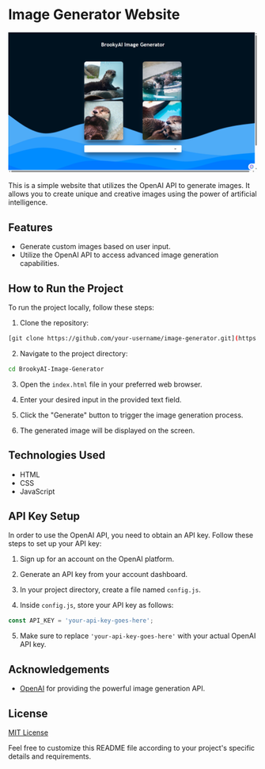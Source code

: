 
# Image Generator Website

![Project Image](https://github.com/MustafaBR213/BrookyAI-Image-Generator/blob/main/Screenshot%202023-05-16%20223128.png)

This is a simple website that utilizes the OpenAI API to generate images. It allows you to create unique and creative images using the power of artificial intelligence.

## Features

- Generate custom images based on user input.
- Utilize the OpenAI API to access advanced image generation capabilities.

## How to Run the Project

To run the project locally, follow these steps:

1. Clone the repository:

```bash
[git clone https://github.com/your-username/image-generator.git](https://github.com/MustafaBR213/BrookyAI-Image-Generator.git)
```

2. Navigate to the project directory:

```bash
cd BrookyAI-Image-Generator
```

3. Open the `index.html` file in your preferred web browser.

4. Enter your desired input in the provided text field.

5. Click the "Generate" button to trigger the image generation process.

6. The generated image will be displayed on the screen.

## Technologies Used

- HTML
- CSS
- JavaScript

## API Key Setup

In order to use the OpenAI API, you need to obtain an API key. Follow these steps to set up your API key:

1. Sign up for an account on the OpenAI platform.

2. Generate an API key from your account dashboard.

3. In your project directory, create a file named `config.js`.

4. Inside `config.js`, store your API key as follows:

```javascript
const API_KEY = 'your-api-key-goes-here';
```

5. Make sure to replace `'your-api-key-goes-here'` with your actual OpenAI API key.

## Acknowledgements

- [OpenAI](https://openai.com) for providing the powerful image generation API.

## License

[MIT License](LICENSE)

Feel free to customize this README file according to your project's specific details and requirements.
